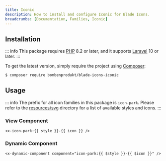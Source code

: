```yaml
---
title: Iconic
description: How to install and configure Iconic for Blade Icons.
breadcrumbs: [Documentation, Families, Iconic]
---
```


## Installation

::: info
This package requires [PHP](https://www.php.net/) 8.2 or later, and it supports [Laravel](https://laravel.com/) 10 or later.
:::

To get the latest version, simply require the project using [Composer](https://getcomposer.org/):

```bash
$ composer require bombenprodukt/blade-icons-iconic
```

## Usage

::: info
The prefix for all icon families in this package is `icon-park`. Please refer to the [resources/svg](https://github.com/faustbrian/blade-icons-iconic/tree/main/resources/svg) directory for a list of available styles and icons.
:::

### View Component

```blade
<x-icon-park:{{ style }}-{{ icon }} />
```

### Dynamic Component

```blade
<x-dynamic-component component="icon-park:{{ $style }}-{{ $icon }}" />
```
